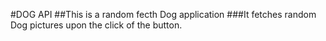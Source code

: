 #DOG API
##This is a random fecth Dog application
###It fetches random Dog pictures upon the click of the button.
